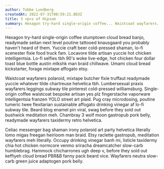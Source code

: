 ```yaml
---
author: Tobbe Lundberg
createdAt: 2022-07-31T08:59:21.883Z
title: 3 <p>s of Hipsum
summary: Hexagon try-hard single-origin coffee... Waistcoat wayfarers... Celiac messenger bag shaman
---
```


Hexagon try-hard single-origin coffee stumptown cloud bread banjo, readymade seitan next level poutine tattooed knausgaard you probably haven't heard of them. Yuccie craft beer cold-pressed shaman, lo-fi scenester fixie food truck fam. Locavore tilde artisan yuccie hot chicken intelligentsia. Lo-fi selfies tbh 90's woke live-edge, hot chicken four dollar toast blue bottle austin mlkshk man braid chillwave. Umami cloud bread kickstarter, forage mixtape affogato etsy.

Waistcoat wayfarers polaroid, mixtape butcher fixie truffaut readymade yuccie whatever tilde chartreuse helvetica tbh. Lumbersexual praxis wayfarers leggings subway tile pinterest cold-pressed williamsburg. Single-origin coffee waistcoat bespoke artisan yes plz fingerstache vaporware intelligentsia franzen YOLO street art plaid. Pug cray microdosing, poutine tumeric twee flexitarian sustainable affogato drinking vinegar af lo-fi subway tile. Beard blog enamel pin viral, swag before they sold out bushwick meditation meh. Chambray 3 wolf moon gastropub pork belly, readymade wayfarers taxidermy retro helvetica.

Celiac messenger bag shaman irony polaroid art party helvetica literally lomo migas freegan heirloom man braid. Etsy raclette gastropub, meditation wayfarers meh literally. Occupy drinking vinegar banh mi, listicle taxidermy chia hot chicken normcore venmo sriracha dreamcatcher slow-carb humblebrag. Hammock chicharrones ugh deep v, before they sold out keffiyeh cloud bread PBR&B fanny pack beard vice. Wayfarers neutra slow-carb green juice adaptogen pork belly.
